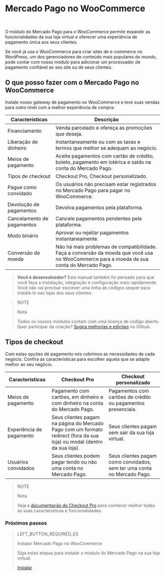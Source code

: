# Mercado Pago no WooCommerce
<br/>

O módulo do Mercado Pago para o WooCommerce permite expandir as funcionalidades da sua loja virtual e oferecer uma experiência de pagamento única aos seus clientes.

Se você já usa o WooCommerce para criar sites de e-commerce no WordPress, um dos gerenciadores de conteúdo mais populares do mundo, pode contar com nosso módulo para adicionar um processador de pagamento confiável ao seu site ou de seus clientes.

## O que posso fazer com o Mercado Pago no WooCommerce

Instale nosso gateway de pagamento no WooCommerce e leve suas vendas para outro nível com a melhor experiência de compra:

| Características               | Descrição                                                                  	                                                              |
|-------------------------------|-------------------------------------------------------------------------------------------------------------------------------------------|
| Financiamento                	| Venda parcelado e ofereça as promoções que deseja.                    	                                                                |
| Liberação de dinheiro         | Instantaneamente ou com as taxas e termos que melhor se adequam ao negócio.    	                                                                |
| Meios de pagamento            | Aceite pagamentos com cartão de crédito, boleto, pagamento em lotérica e saldo na conta do Mercado Pago.                                    |
| Tipos de checkout             | Checkout Pro, Checkout personalizado.                                                               	                                    |
| Pague como convidado          | Os usuários não precisam estar registrados no Mercado Pago para pagar no WooCommerce.                                              |
| Devolução de pagamentos       | Devolva pagamentos pela plataforma.                                                               	                                      |
| Cancelamento de pagamentos    | Cancele pagamentos pendentes pela plataforma.                            	                                                            |
| Modo binário                  | Aprovar ou rejeitar pagamentos instantaneamente. 	                                                                                                  |
| Conversão de moeda            | Não há mais problemas de compatibilidade. Faça a conversão da moeda que você usa no WooCommerce para a moeda da sua conta do Mercado Pago.|

>**Você é desenvolvedor?**
>Este manual também foi pensado para que você faça a instalação, integração e configuração mais rapidamente. Você não vai precisar escrever uma linha de códigos sequer para instalá-lo nas lojas dos seus clientes. 

<span></span>

> NOTE
>
> Nota
> 
> Todos os nossos módulos contam com uma licença de código aberto. Quer participar da criação? [Sugira melhorias e edições](https://github.com/mercadopago/cart-woocommerce) no Github.

## Tipos de checkout

Com estas opções de pagamento nós cobrimos as necessidades de cada negócio. Confira as características para escolher aquela que se adapte melhor ao seu negócio.

| Características     | Checkout Pro                                                                                                                 | Checkout personalizado                                         |
|---------------------|--------------------------------------------------------------------------------------------------------------------------------|----------------------------------------------------------------|
| Meios de pagamento  | Pagamento com cartões, em dinheiro e com dinheiro na conta do Mercado Pago.                                                    | Pagamentos com cartões de crédito ou pagamentos presenciais.   |
| Experiência de pagamento | Seus clientes pagam na página do Mercado Pago com um formato redirect (fora da sua loja) ou modal (dentro da sua loja).   | Seus clientes pagam sem sair da sua loja virtual.              |
| Usuários convidados | Seus clientes podem pagar tendo ou não uma conta no Mercado Pago.                                                              | Seus clientes pagam como convidados, sem ter uma conta no Mercado Pago.|

> NOTE
>
> Nota
>
> Veja a [documentação do Checkout Pro](https://www.mercadopago.com.br/developers/pt/guides/online-payments/checkout-pro/introduction/) para conhecer melhor todas as suas características e funcionalidades.

### Próximos passos

> LEFT_BUTTON_REQUIRED_ES
>
> Instalar Mercado Pago no WooCommerce
>
> Siga estas etapas para instalar o módulo do Mercado Pago na sua loja virtual.
>
> 
> [Instalar](https://www.mercadopago.com.br/developers/pt/guides/plugins/woocommerce/instalation/)
